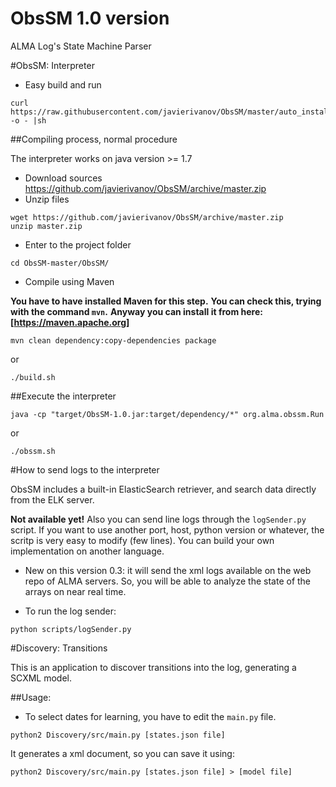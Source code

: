 # ObsSM 1.0 version
ALMA Log's State Machine Parser

#ObsSM: Interpreter

* Easy build and run
```
curl https://raw.githubusercontent.com/javierivanov/ObsSM/master/auto_install.sh -o - |sh
```


##Compiling process, normal procedure

The interpreter works on java version >= 1.7

* Download sources https://github.com/javierivanov/ObsSM/archive/master.zip
* Unzip files

```
wget https://github.com/javierivanov/ObsSM/archive/master.zip
unzip master.zip
```

* Enter to the project folder

```
cd ObsSM-master/ObsSM/
```

* Compile using Maven

**You have to have installed Maven for this step.**
**You can check this, trying with the command ```mvn```.**
**Anyway you can install it from here: [https://maven.apache.org]**
 
```
mvn clean dependency:copy-dependencies package
```
or
```
./build.sh
```

##Execute the interpreter
```
java -cp "target/ObsSM-1.0.jar:target/dependency/*" org.alma.obssm.Run
```
or
```
./obssm.sh
```


#How to send logs to the interpreter

ObsSM includes a built-in ElasticSearch retriever, and search data directly from the ELK server.


**Not available yet!**
Also you can send line logs through the `logSender.py` script.
If you want to use another port, host, python version or whatever, the scritp is very easy to modify (few lines).
You can build your own implementation on another language.

* New on this version 0.3: it will send the xml logs available on the web repo
 of ALMA servers. So, you will be able to analyze the state of the arrays on near real time.

* To run the log sender:
```
python scripts/logSender.py
```
#Discovery: Transitions

This is an application to discover transitions into the log, generating a SCXML model.

##Usage:

* To select dates for learning, you have to edit the ```main.py``` file.


```
python2 Discovery/src/main.py [states.json file]
```
It generates a xml document, so you can save it using:
```
python2 Discovery/src/main.py [states.json file] > [model file]
```
